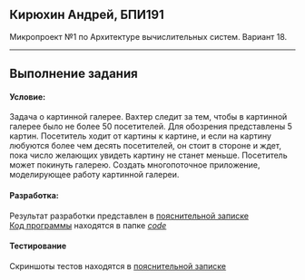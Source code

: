 ## Кирюхин Андрей, БПИ191

Микропроект №1 по Архитектуре вычислительных систем. Вариант 18.

---

## Выполнение задания

#### Условие:

Задача о картинной галерее. Вахтер следит за тем, чтобы в картинной галерее было не более 50 посетителей. Для обозрения представлены 5 картин. Посетитель ходит от картины к картине, и если на картину любуются более чем десять посетителей, он стоит в стороне и ждет, пока число желающих увидеть картину не станет меньше. Посетитель может покинуть галерею. Создать многопоточное приложение, моделирующее работу картинной галереи.

#### Разработка:

Результат разработки представлен в [пояснительной записке](https://github.com/andrewkir/HSE_FCS_SE-ASM/blob/master/MicroProject_2/%D0%9F%D0%97_%D0%9A%D0%B8%D1%80%D1%8E%D1%85%D0%B8%D0%BD.pdf) </br>
[Код программы](https://github.com/andrewkir/HSE_FCS_SE-ASM/blob/master/MicroProject_2/code/GalleryThreads.cpp) находятся в папке [_code_](https://github.com/andrewkir/HSE_FCS_SE-ASM/tree/master/MicroProject_2/code)
</br>

#### Тестирование

Скриншоты тестов находятся в [пояснительной записке](https://github.com/andrewkir/HSE_FCS_SE-ASM/blob/master/MicroProject_2/%D0%9F%D0%97_%D0%9A%D0%B8%D1%80%D1%8E%D1%85%D0%B8%D0%BD.pdf)
